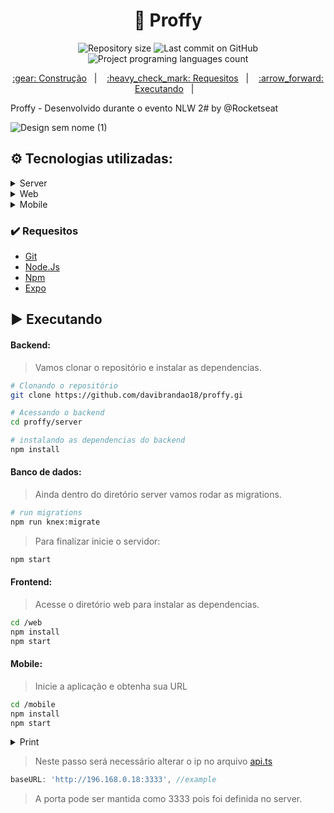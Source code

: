 <h1 align="center">📗 Proffy</h1>

<p align="center">
  <img alt="Repository size" src="https://img.shields.io/github/repo-size/davibrandao18/proffy?color=">
  <img alt="Last commit on GitHub" src="https://img.shields.io/github/last-commit/davibrandao18/proffy?color=">
  <img alt="Project programing languages count" src="https://img.shields.io/github/languages/count/davibrandao18/proffy?color=">
</p> 

<p align="center">
  <a href="#gear-tecnologias-utilizadas">:gear: Construção</a>&nbsp;&nbsp;&nbsp;|&nbsp;&nbsp;&nbsp;
  <a href="#heavy_check_mark-requesitos">:heavy_check_mark: Requesitos</a>&nbsp;&nbsp;&nbsp;|&nbsp;&nbsp;&nbsp;
  <a href="#arrow_forward-executando">:arrow_forward: Executando</a>&nbsp;&nbsp;&nbsp;|&nbsp;&nbsp;&nbsp;
</p>

Proffy - Desenvolvido durante o evento NLW 2# by @Rocketseat

![Design sem nome (1)](https://user-images.githubusercontent.com/50588380/90249807-7cedf000-de11-11ea-8a5f-24e235b42057.jpg)

## :gear: Tecnologias utilizadas:

<details>
    <summary>Server</summary>
    <ul><li>NodeJs</li></ul>
    <ul><li>TypeScript</li></ul>
    <ul><li>Express</li></ul>
    <ul><li>Cors</li></ul>
    <ul><li>SPA</li></ul>
    <ul><li>SQLite</li></ul>
</details>

<details>
    <summary>Web</summary>
    <ul><li>React</li></ul>
    <ul><li>TypeScript</li></ul>
    <ul><li>Axios</li></ul>
    <ul><li>React Icons</li></ul>
    <ul><li>HTML</li></ul>
    <ul><li>JSX</li></ul>
    <ul><li>CSS</li></ul>
</details>

<details>
    <summary>Mobile</summary>
    <ul><li>React</li></ul>
    <ul><li>React Native</li></ul>
    <ul><li>React Icons</li></ul>
    <ul><li>React Navigate</li></ul>
    <ul><li>Expo</li></ul>
    <ul><li>Expo Google Fonts</li></ul>
    <ul><li>TypeScript</li></ul>
    <ul><li>Axios</li></ul>
    <ul><li>HTML</li></ul>
    <ul><li>JSX</li></ul>
    <ul><li>CSS</li></ul>
</details>

### :heavy_check_mark: Requesitos

<ul>
    <li><a href="https://git-scm.com/downloads">Git</a></li>
    <li><a href="https://nodejs.org/en/">Node.Js</a></li>
    <li><a href="https://www.npmjs.com/get-npm">Npm</a>
    <li><a href="https://docs.expo.io/get-started/installation/" target="_blank">Expo</a></li>
</ul>

## :arrow_forward: Executando

#### Backend:
> Vamos clonar o repositório e instalar as dependencias.
```sh
# Clonando o repositório
git clone https://github.com/davibrandao18/proffy.gi

# Acessando o backend
cd proffy/server

# instalando as dependencias do backend
npm install
```

#### Banco de dados:

> Ainda dentro do diretório server vamos rodar as migrations.
```sh
# run migrations
npm run knex:migrate
```
> Para finalizar inicie o servidor:
```sh
npm start
```

#### Frontend:

> Acesse o diretório web para instalar as dependencias.
```sh
cd /web
npm install
npm start
```

#### Mobile:
> Inicie a aplicação e obtenha sua URL
```sh
cd /mobile
npm install
npm start
```
<details>
    <summary>Print</summary>
    <img src="https://user-images.githubusercontent.com/50588380/89908957-ee852e80-dbc4-11ea-9a40-a55a1c1384ae.png" />
</details>

> Neste passo será necessário alterar o ip no arquivo <a href="https://github.com/davibrandao18/proffy/blob/master/mobile/src/services/api.ts">api.ts</a>
```js
baseURL: 'http://196.168.0.18:3333', //example
```
> A porta pode ser mantida como 3333 pois foi definida no server.
